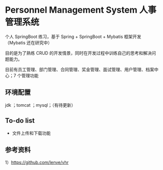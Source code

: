 # Personnel Management System 人事管理系统

个人 SpringBoot 练习，基于 Spring + SpringBoot + Mybatis 框架开发（Mybatis 还在研究中）

目的是为了熟练 CRUD 的开发情景，同时在开发过程中训练自己的思考和解决问题能力。

目前有员工管理、部门管理、合同管理、奖金管理、面试管理、用户管理、档案中心；7 个管理功能

## 环境配置

jdk ；tomcat ；mysql；（有待更新）

## To-do list

- 文件上传和下载功能



## 参考资料

1）https://github.com/lenve/vhr